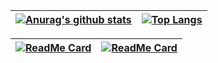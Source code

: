 | [![Anurag's github stats](https://github-readme-stats.vercel.app/api?username=LucasCostakt&count_private=true&show_icons=true&theme=ayu-mirage)](https://github.com/anuraghazra/github-readme-stats)   | [![Top Langs](https://github-readme-stats.vercel.app/api/top-langs/?username=LucasCostakt&layout=compact&count_private=true&show_icons=true&theme=ayu-mirage)]() |
|---|---|

|[![ReadMe Card](https://github-readme-stats.vercel.app/api/pin/?username=LucasCostakt&repo=Dev-Radar&show_icons=true&theme=ayu-mirage)](https://github.com/LucasCostakt/Dev-Radar) | [![ReadMe Card](https://github-readme-stats.vercel.app/api/pin/?username=LucasCostakt&repo=MelhorDestino-Dijkstra&show_icons=true&theme=ayu-mirage)](https://github.com/LucasCostakt/MelhorDestino-Dijkstra) | 
|---|---|


